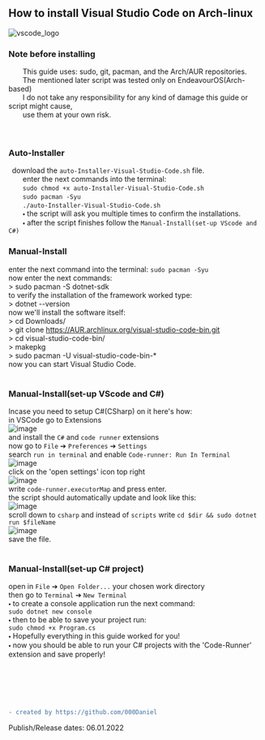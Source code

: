 ## How to install Visual Studio Code on Arch-linux
![vscode_logo](https://user-images.githubusercontent.com/90350173/148343289-5de1dfc9-5160-4484-b301-72a8634aff20.png)
### Note before installing
    This guide uses: sudo, git, pacman, and the Arch/AUR repositories.<br />
    The mentioned later script was tested only on EndeavourOS(Arch-based)<br />
    I do not take any responsibility for any kind of damage this guide or script might cause,<br />
    use them at your own risk.<br />
<br />
<br />
### Auto-Installer
 download the `auto-Installer-Visual-Studio-Code.sh` file.<br />
    enter the next commands into the terminal: <br />
    `sudo chmod +x auto-Installer-Visual-Studio-Code.sh`<br />
    `sudo pacman -Syu`<br />
    `./auto-Installer-Visual-Studio-Code.sh`<br />
    🞄 the script will ask you multiple times to confirm the installations.<br />
    🞄 after the script finishes follow the `Manual-Install(set-up VScode and C#)`
<br />
### Manual-Install
   enter the next command into the terminal: `sudo pacman -Syu`<br />
   now enter the next commands: <br />
    > sudo pacman -S dotnet-sdk <br />
    to verify the installation of the framework worked type: <br />
    > dotnet --version <br />
   now we'll install the software itself: <br />
    > cd Downloads/ <br />
    > git clone https://AUR.archlinux.org/visual-studio-code-bin.git <br />
    > cd visual-studio-code-bin/ <br />
    > makepkg <br />
    > sudo pacman -U visual-studio-code-bin-* <br />
    now you can start Visual Studio Code. <br />
    <br />
### Manual-Install(set-up VScode and C#)
   Incase you need to setup C#(CSharp) on it here's how: <br />
    in VSCode go to Extensions <br />
    ![image](https://user-images.githubusercontent.com/90350173/148344532-c8237ec5-e1e6-4bbc-a2da-fa5695468612.png) <br />
    and install the `C#` and `code runner` extensions <br />
    now go to `File` ➔ `Preferences` ➔ `Settings` <br />
    search `run in terminal` and enable `Code-runner: Run In Terminal` <br />
    ![image](https://user-images.githubusercontent.com/90350173/148344770-9a31a637-9d65-44b9-b8ec-bea6071e3a9d.png) <br />
    click on the 'open settings' icon top right <br />
    ![image](https://user-images.githubusercontent.com/90350173/148345018-a1d2a98b-4e62-4978-85b4-8727254b8b75.png) <br />
    write `code-runner.executorMap` and press enter. <br />
    the script should automatically update and look like this: <br />
    ![image](https://user-images.githubusercontent.com/90350173/148345184-d9b540f8-4860-4efd-aeef-6774195e42e9.png) <br />
    scroll down to `csharp` and instead of `scripts` write `cd $dir && sudo dotnet run $fileName` <br />
    ![image](https://user-images.githubusercontent.com/90350173/148345367-2cebc037-c32f-41d2-8d3d-fca62c29e104.png) <br />
    save the file. <br />
<br />
### Manual-Install(set-up C# project)
   open in `File` ➔ `Open Folder...` your chosen work directory <br />
   then go to `Terminal` ➔ `New Terminal` <br />
   🞄 to create a console application run the next command: <br />
   `sudo dotnet new console` <br />
   🞄 then to be able to save your project run: <br />
   `sudo chmod +x Program.cs` <br />
   🞄 Hopefully everything in this guide worked for you! <br />
   🞄 now you should be able to run your C# projects with the 'Code-Runner' extension and save properly! <br />
<br />
<br />
<br />
<br />
<br />
```diff
- created by https://github.com/000Daniel
```
Publish/Release dates: 06.01.2022
